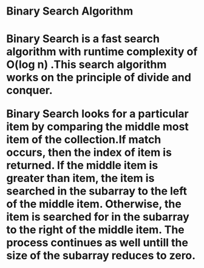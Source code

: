 <h1>Binary Search Algorithm<h1>

Binary Search is a fast search algorithm with runtime complexity of O(log n) .This search algorithm works on the principle of divide and conquer.

Binary Search looks for a particular item by comparing the middle most item of the collection.If match occurs, then the index of item is returned.
If the middle item is greater than item, the item is searched in the subarray to the left of the middle item. Otherwise, the item is searched for 
in the subarray to the right of the middle item. The process continues as well untill the size of the subarray reduces to zero.
